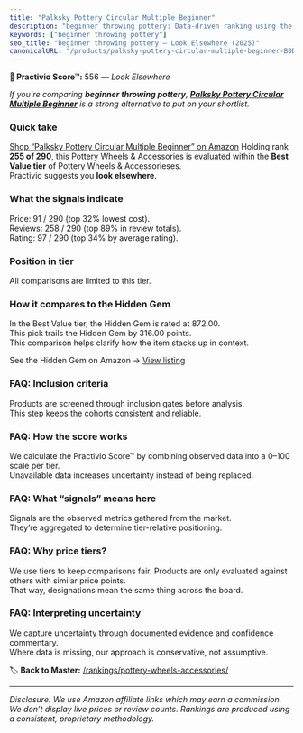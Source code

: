 ```yaml
---
title: "Palksky Pottery Circular Multiple Beginner"
description: "beginner throwing pottery: Data-driven ranking using the Practivio Score™. Positioned by quality, value, demand, findability, momentum."
keywords: ["beginner throwing pottery"]
seo_title: "beginner throwing pottery — Look Elsewhere (2025)"
canonicalURL: "/products/palksky-pottery-circular-multiple-beginner-B0DP42QXCZ/"
---
```


**🚫 Practivio Score™:** 556 — _Look Elsewhere_


*If you're comparing **beginner throwing pottery**, **[Palksky Pottery Circular Multiple Beginner](https://www.amazon.com/dp/B0DP42QXCZ?tag=practivio-20)** is a strong alternative to put on your shortlist.*
### Quick take
[Shop “Palksky Pottery Circular Multiple Beginner” on Amazon](https://www.amazon.com/dp/B0DP42QXCZ?tag=practivio-20)
Holding rank **255 of 290**, this Pottery Wheels & Accessories is evaluated within the **Best Value tier** of Pottery Wheels & Accessorieses.  
Practivio suggests you **look elsewhere**.

### What the signals indicate
Price: 91 / 290 (top 32% lowest cost).  
Reviews: 258 / 290 (top 89% in review totals).  
Rating: 97 / 290 (top 34% by average rating).  

### Position in tier
All comparisons are limited to this tier.

### How it compares to the Hidden Gem
In the Best Value tier, the Hidden Gem is rated at 872.00.  
This pick trails the Hidden Gem by 316.00 points.  
This comparison helps clarify how the item stacks up in context.  

See the Hidden Gem on Amazon → [View listing](https://www.amazon.com/dp/B08C7MHVXS?tag=practivio-20)

### FAQ: Inclusion criteria
Products are screened through inclusion gates before analysis.  
This step keeps the cohorts consistent and reliable.

### FAQ: How the score works
We calculate the Practivio Score™ by combining observed data into a 0–100 scale per tier.  
Unavailable data increases uncertainty instead of being replaced.

### FAQ: What “signals” means here
Signals are the observed metrics gathered from the market.  
They’re aggregated to determine tier-relative positioning.

### FAQ: Why price tiers?
We use tiers to keep comparisons fair. Products are only evaluated against others with similar price points.  
That way, designations mean the same thing across the board.

### FAQ: Interpreting uncertainty
We capture uncertainty through documented evidence and confidence commentary.  
Where data is missing, our approach is conservative, not assumptive.


🏷️ **Back to Master:** [/rankings/pottery-wheels-accessories/](/rankings/pottery-wheels-accessories/)

---
_Disclosure: We use Amazon affiliate links which may earn a commission. We don’t display live prices or review counts. Rankings are produced using a consistent, proprietary methodology._
